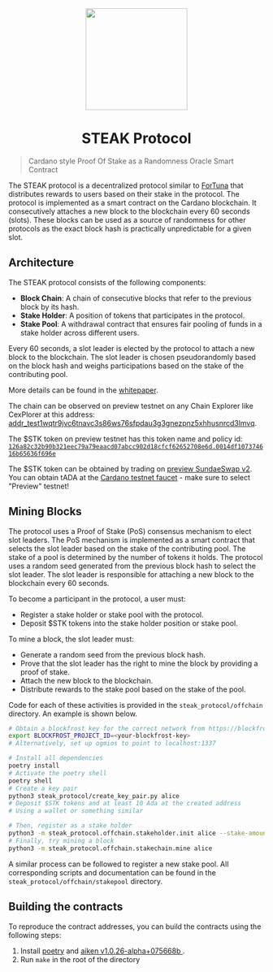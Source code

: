 <div align="center">
  <a href="https://github.com/STEAKProtocol/STEAKProtocol">
    <img src="https://steakprotocol.com/logo.png" width="200" />
  </a>
  <h1> STEAK Protocol </h1>
</div>  

> Cardano style Proof Of Stake as a Randomness Oracle Smart Contract

The STEAK protocol is a decentralized protocol similar to [ForTuna](https://github.com/cardano-miners/fortuna) that 
distributes rewards to users based on their stake in the protocol.
The protocol is implemented as a smart contract on the Cardano blockchain.
It consecutively attaches a new block to the blockchain every 60 seconds (slots).
These blocks can be used as a source of randomness for other protocols as the exact
block hash is practically unpredictable for a given slot.

## Architecture

The STEAK protocol consists of the following components:
- **Block Chain**: A chain of consecutive blocks that refer to the previous block by its hash.
- **Stake Holder**: A position of tokens that participates in the protocol.
- **Stake Pool**: A withdrawal contract that ensures fair pooling of funds in a stake holder across different users.

Every 60 seconds, a slot leader is elected by the protocol to attach a new block to the blockchain.
The slot leader is chosen pseudorandomly based on the block hash and weighs participations based on the stake of the contributing pool.

More details can be found in the [whitepaper](https://steakprotocol.com/whitepaper.pdf).

The chain can be observed on preview testnet on any Chain Explorer like CexPlorer at this address: [addr_test1wqtr9jvc6tnavc3s86ws76sfpdau3g3gnezpnz5xhhusnrcd3lmvq](https://preview.cexplorer.io/address/addr_test1wqtr9jvc6tnavc3s86ws76sfpdau3g3gnezpnz5xhhusnrcd3lmvq/tx#data).

The $STK token on preview testnet has this token name and policy id: [`126a82c32b90b321eec79a79eaacd07abcc902d18cfcf62652708e6d.0014df107374616b65636f696e`](https://preview.cexplorer.io/asset/asset17xpvsxzxvdw4rraeyj4jk3p0gcm9vdetdrh0fa)

The $STK token can be obtained by trading on [preview SundaeSwap v2](https://v2.preview.sundaeswap.finance/).
You can obtain tADA at the [Cardano testnet faucet](https://docs.cardano.org/cardano-testnets/tools/faucet/) - make sure to select "Preview" testnet!

## Mining Blocks

The protocol uses a Proof of Stake (PoS) consensus mechanism to elect slot leaders.
The PoS mechanism is implemented as a smart contract that selects the slot leader based on the stake of the contributing pool.
The stake of a pool is determined by the number of tokens it holds.
The protocol uses a random seed generated from the previous block hash to select the slot leader.
The slot leader is responsible for attaching a new block to the blockchain every 60 seconds.

To become a participant in the protocol, a user must:
- Register a stake holder or stake pool with the protocol.
- Deposit $STK tokens into the stake holder position or stake pool.

To mine a block, the slot leader must:
- Generate a random seed from the previous block hash.
- Prove that the slot leader has the right to mine the block by providing a proof of stake.
- Attach the new block to the blockchain.
- Distribute rewards to the stake pool based on the stake of the pool.

Code for each of these activities is provided in the `steak_protocol/offchain` directory.
An example is shown below.

```bash
# Obtain a blockfrost key for the correct network from https://blockfrost.io/
export BLOCKFROST_PROJECT_ID=<your-blockfrost-key>
# Alternatively, set up ogmios to point to localhost:1337

# Install all dependencies
poetry install
# Activate the poetry shell
poetry shell
# Create a key pair
python3 steak_protocol/create_key_pair.py alice
# Deposit $STK tokens and at least 10 Ada at the created address
# Using a wallet or something similar

# Then, register as a stake holder
python3 -m steak_protocol.offchain.stakeholder.init alice --stake-amount 1000 --stakeholder-id alice
# Finally, try mining a block
python3 -m steak_protocol.offchain.stakechain.mine alice
```

A similar process can be followed to register a new stake pool.
All corresponding scripts and documentation can be found in the `steak_protocol/offchain/stakepool` directory.


## Building the contracts

To reproduce the contract addresses, you can build the contracts using the following steps:

1. Install [poetry](https://python-poetry.org/docs/#installation) and [aiken v1.0.26-alpha+075668b
](https://aiken-lang.org/installation-instructions).
2. Run `make` in the root of the directory

